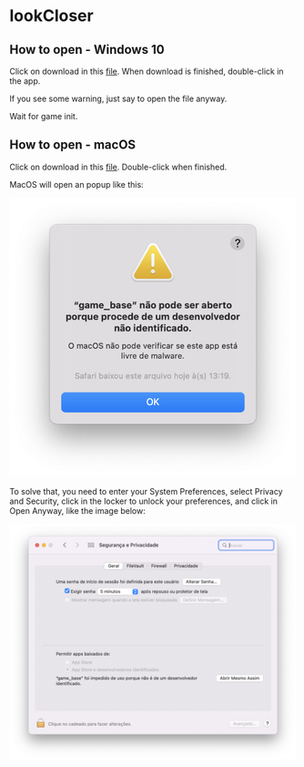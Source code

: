 # lookCloser

## How to open - Windows 10
Click on download in this [file](https://github.com/CassianoSalgado/lookCloser/blob/main/executables/%5BWIN%5D%20look_closer.exe). When download is finished, double-click in the app.

If you see some warning, just say to open the file anyway.

Wait for game init.

## How to open - macOS
Click on download in this [file](https://github.com/CassianoSalgado/lookCloser/blob/main/executables/%5BOSx%5D%20look_closer.zip). Double-click when finished.

MacOS will open an popup like this:

![popup image](https://github.com/CassianoSalgado/lookCloser/blob/main/popup.png?raw=true)

To solve that, you need to enter your System Preferences, select Privacy and Security, click in the locker to unlock your preferences, and click in Open Anyway, like the image below:

![system preferences](https://github.com/CassianoSalgado/lookCloser/blob/main/systemPreferences.png?raw=true)
